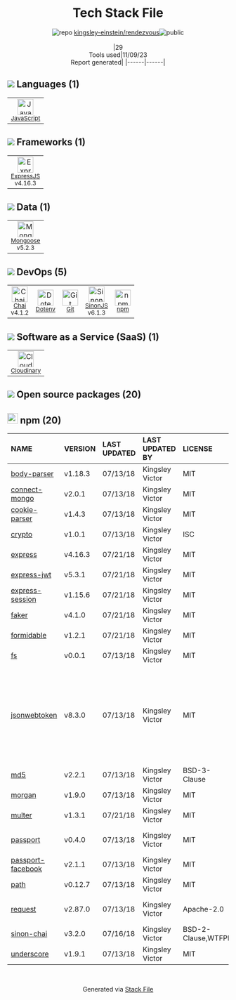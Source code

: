 <!--
--- Readme.md Snippet without images Start ---
## Tech Stack
kingsley-einstein/rendezvous is built on the following main stack:
- [Cloudinary](http://cloudinary.com/) – Image Processing and Management
- [ExpressJS](http://expressjs.com/) – Microframeworks (Backend)
- [JavaScript](https://developer.mozilla.org/en-US/docs/Web/JavaScript) – Languages
- [Mongoose](http://mongoosejs.com/) – Object Document Mapper (ODM)
- [Chai](http://chaijs.com/) – Javascript Testing Framework
- [SinonJS](http://sinonjs.org/) – Javascript Testing Framework

Full tech stack [here](/techstack.md)
--- Readme.md Snippet without images End ---

--- Readme.md Snippet with images Start ---
## Tech Stack
kingsley-einstein/rendezvous is built on the following main stack:
- <img width='25' height='25' src='https://img.stackshare.io/service/304/default_d0fb82038ec18f67ca33bf6ce0df0bffb427e94f.png' alt='Cloudinary'/> [Cloudinary](http://cloudinary.com/) – Image Processing and Management
- <img width='25' height='25' src='https://img.stackshare.io/service/1163/hashtag.png' alt='ExpressJS'/> [ExpressJS](http://expressjs.com/) – Microframeworks (Backend)
- <img width='25' height='25' src='https://img.stackshare.io/service/1209/javascript.jpeg' alt='JavaScript'/> [JavaScript](https://developer.mozilla.org/en-US/docs/Web/JavaScript) – Languages
- <img width='25' height='25' src='https://img.stackshare.io/service/1231/0TXzZU7W_400x400.jpg' alt='Mongoose'/> [Mongoose](http://mongoosejs.com/) – Object Document Mapper (ODM)
- <img width='25' height='25' src='https://img.stackshare.io/service/1725/chai.png' alt='Chai'/> [Chai](http://chaijs.com/) – Javascript Testing Framework
- <img width='25' height='25' src='https://img.stackshare.io/service/3509/logo.png' alt='SinonJS'/> [SinonJS](http://sinonjs.org/) – Javascript Testing Framework

Full tech stack [here](/techstack.md)
--- Readme.md Snippet with images End ---
-->
<div align="center">

# Tech Stack File
![](https://img.stackshare.io/repo.svg "repo") [kingsley-einstein/rendezvous](https://github.com/kingsley-einstein/rendezvous)![](https://img.stackshare.io/public_badge.svg "public")
<br/><br/>
|29<br/>Tools used|11/09/23 <br/>Report generated|
|------|------|
</div>

## <img src='https://img.stackshare.io/languages.svg'/> Languages (1)
<table><tr>
  <td align='center'>
  <img width='36' height='36' src='https://img.stackshare.io/service/1209/javascript.jpeg' alt='JavaScript'>
  <br>
  <sub><a href="https://developer.mozilla.org/en-US/docs/Web/JavaScript">JavaScript</a></sub>
  <br>
  <sub></sub>
</td>

</tr>
</table>

## <img src='https://img.stackshare.io/frameworks.svg'/> Frameworks (1)
<table><tr>
  <td align='center'>
  <img width='36' height='36' src='https://img.stackshare.io/service/1163/hashtag.png' alt='ExpressJS'>
  <br>
  <sub><a href="http://expressjs.com/">ExpressJS</a></sub>
  <br>
  <sub>v4.16.3</sub>
</td>

</tr>
</table>

## <img src='https://img.stackshare.io/databases.svg'/> Data (1)
<table><tr>
  <td align='center'>
  <img width='36' height='36' src='https://img.stackshare.io/service/1231/0TXzZU7W_400x400.jpg' alt='Mongoose'>
  <br>
  <sub><a href="http://mongoosejs.com/">Mongoose</a></sub>
  <br>
  <sub>v5.2.3</sub>
</td>

</tr>
</table>

## <img src='https://img.stackshare.io/devops.svg'/> DevOps (5)
<table><tr>
  <td align='center'>
  <img width='36' height='36' src='https://img.stackshare.io/service/1725/chai.png' alt='Chai'>
  <br>
  <sub><a href="http://chaijs.com/">Chai</a></sub>
  <br>
  <sub>v4.1.2</sub>
</td>

<td align='center'>
  <img width='36' height='36' src='https://img.stackshare.io/service/8067/default_90dcb1286af7685c68df319c764b80704df1155b.png' alt='Dotenv'>
  <br>
  <sub><a href="https://github.com/motdotla/dotenv">Dotenv</a></sub>
  <br>
  <sub></sub>
</td>

<td align='center'>
  <img width='36' height='36' src='https://img.stackshare.io/service/1046/git.png' alt='Git'>
  <br>
  <sub><a href="http://git-scm.com/">Git</a></sub>
  <br>
  <sub></sub>
</td>

<td align='center'>
  <img width='36' height='36' src='https://img.stackshare.io/service/3509/logo.png' alt='SinonJS'>
  <br>
  <sub><a href="http://sinonjs.org/">SinonJS</a></sub>
  <br>
  <sub>v6.1.3</sub>
</td>

<td align='center'>
  <img width='36' height='36' src='https://img.stackshare.io/service/1120/lejvzrnlpb308aftn31u.png' alt='npm'>
  <br>
  <sub><a href="https://www.npmjs.com/">npm</a></sub>
  <br>
  <sub></sub>
</td>

</tr>
</table>

## <img src='https://img.stackshare.io/saas.svg'/> Software as a Service (SaaS) (1)
<table><tr>
  <td align='center'>
  <img width='36' height='36' src='https://img.stackshare.io/service/304/default_d0fb82038ec18f67ca33bf6ce0df0bffb427e94f.png' alt='Cloudinary'>
  <br>
  <sub><a href="http://cloudinary.com/">Cloudinary</a></sub>
  <br>
  <sub></sub>
</td>

</tr>
</table>


## <img src='https://img.stackshare.io/group.svg' /> Open source packages (20)</h2>

## <img width='24' height='24' src='https://img.stackshare.io/service/1120/lejvzrnlpb308aftn31u.png'/> npm (20)

|NAME|VERSION|LAST UPDATED|LAST UPDATED BY|LICENSE|VULNERABILITIES|
|:------|:------|:------|:------|:------|:------|
|[body-parser](https://www.npmjs.com/body-parser)|v1.18.3|07/13/18|Kingsley Victor |MIT|N/A|
|[connect-mongo](https://www.npmjs.com/connect-mongo)|v2.0.1|07/13/18|Kingsley Victor |MIT|N/A|
|[cookie-parser](https://www.npmjs.com/cookie-parser)|v1.4.3|07/13/18|Kingsley Victor |MIT|N/A|
|[crypto](https://www.npmjs.com/crypto)|v1.0.1|07/13/18|Kingsley Victor |ISC|N/A|
|[express](https://www.npmjs.com/express)|v4.16.3|07/21/18|Kingsley Victor |MIT|[CVE-2022-24999](https://github.com/advisories/GHSA-hrpp-h998-j3pp) (High)|
|[express-jwt](https://www.npmjs.com/express-jwt)|v5.3.1|07/21/18|Kingsley Victor |MIT|[CVE-2020-15084](https://github.com/advisories/GHSA-6g6m-m6h5-w9gf) (High)|
|[express-session](https://www.npmjs.com/express-session)|v1.15.6|07/21/18|Kingsley Victor |MIT|N/A|
|[faker](https://www.npmjs.com/faker)|v4.1.0|07/21/18|Kingsley Victor |MIT|N/A|
|[formidable](https://www.npmjs.com/formidable)|v1.2.1|07/21/18|Kingsley Victor |MIT|N/A|
|[fs](https://www.npmjs.com/fs)|v0.0.1|07/13/18|Kingsley Victor |MIT|N/A|
|[jsonwebtoken](https://www.npmjs.com/jsonwebtoken)|v8.3.0|07/13/18|Kingsley Victor |MIT|[CVE-2022-23529](https://github.com/advisories/GHSA-27h2-hvpr-p74q) (High)<br/>[CVE-2022-23539](https://github.com/advisories/GHSA-8cf7-32gw-wr33) (Moderate)<br/>[CVE-2022-23540](https://github.com/advisories/GHSA-qwph-4952-7xr6) (Moderate)<br/>[CVE-2022-23541](https://github.com/advisories/GHSA-hjrf-2m68-5959) (Moderate)|
|[md5](https://www.npmjs.com/md5)|v2.2.1|07/13/18|Kingsley Victor |BSD-3-Clause|N/A|
|[morgan](https://www.npmjs.com/morgan)|v1.9.0|07/13/18|Kingsley Victor |MIT|[CVE-2019-5413](https://github.com/advisories/GHSA-gwg9-rgvj-4h5j) (Critical)|
|[multer](https://www.npmjs.com/multer)|v1.3.1|07/21/18|Kingsley Victor |MIT|N/A|
|[passport](https://www.npmjs.com/passport)|v0.4.0|07/13/18|Kingsley Victor |MIT|[CVE-2022-25896](https://github.com/advisories/GHSA-v923-w3x8-wh69) (Moderate)|
|[passport-facebook](https://www.npmjs.com/passport-facebook)|v2.1.1|07/13/18|Kingsley Victor |MIT|N/A|
|[path](https://www.npmjs.com/path)|v0.12.7|07/13/18|Kingsley Victor |MIT|N/A|
|[request](https://www.npmjs.com/request)|v2.87.0|07/13/18|Kingsley Victor |Apache-2.0|[CVE-2023-28155](https://github.com/advisories/GHSA-p8p7-x288-28g6) (Moderate)|
|[sinon-chai](https://www.npmjs.com/sinon-chai)|v3.2.0|07/16/18|Kingsley Victor |BSD-2-Clause,WTFPL|N/A|
|[underscore](https://www.npmjs.com/underscore)|v1.9.1|07/13/18|Kingsley Victor |MIT|[CVE-2021-23358](https://github.com/advisories/GHSA-cf4h-3jhx-xvhq) (Critical)|

<br/>
<div align='center'>

Generated via [Stack File](https://github.com/apps/stack-file)
